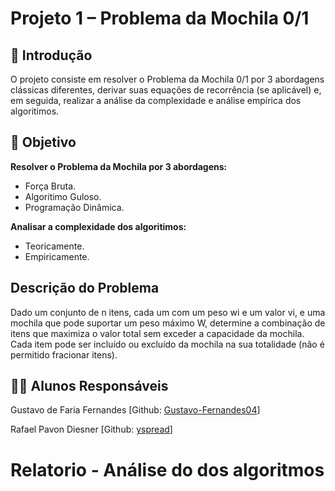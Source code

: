 # Projeto 1 – Problema da Mochila 0/1
## 📌 Introdução

O projeto consiste em resolver o Problema da Mochila 0/1 por 3 abordagens clássicas diferentes, derivar suas equações de recorrência (se aplicável) e, em seguida, realizar a análise da complexidade e análise empírica dos algoritimos.

## 🎯 Objetivo

**Resolver o Problema da Mochila por 3 abordagens:**

- Força Bruta.
- Algoritimo Guloso.
- Programação Dinâmica.

**Analisar a complexidade dos algoritimos:**

- Teoricamente.
- Empiricamente.

## Descrição do Problema

Dado um conjunto de n itens, cada um com um peso wi e um valor vi, e uma mochila que pode
suportar um peso máximo W, determine a combinação de itens que maximiza o valor total sem
exceder a capacidade da mochila. Cada item pode ser incluído ou excluído da mochila na sua
totalidade (não é permitido fracionar itens).

## 👨‍🎓 Alunos Responsáveis
Gustavo de Faria Fernandes [Github: [Gustavo-Fernandes04](https://github.com/Gustavo-Fernandes04)]

Rafael Pavon Diesner [Github: [yspread](https://github.com/yspread)]

# Relatorio - Análise do dos algoritmos
